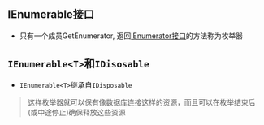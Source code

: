 ## IEnumerable接口

- 只有一个成员GetEnumerator, 返回[IEnumerator接口](CSharp_IEnumerator_Interface.md)的方法称为枚举器

## `IEnumerable<T>`和`IDisosable`

- `IEnumerable<T>`继承自`IDisposable`

> 这样枚举器就可以保有像数据库连接这样的资源，而且可以在枚举结束后(或中途停止)确保释放这些资源